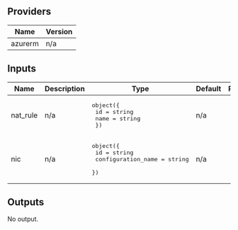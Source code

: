 ## Providers

| Name | Version |
|------|---------|
| azurerm | n/a |

## Inputs

| Name | Description | Type | Default | Required |
|------|-------------|------|---------|:--------:|
| nat\_rule | n/a | <pre>object({<br>    id   = string<br>    name = string<br>  })</pre> | n/a | yes |
| nic | n/a | <pre>object({<br>    id                 = string<br>    configuration_name = string<br>  })</pre> | n/a | yes |

## Outputs

No output.

